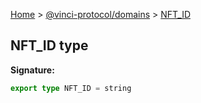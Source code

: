 [Home](./index.md) &gt; [@vinci-protocol/domains](./domains.md) &gt; [NFT_ID](./domains.nft_id.md)

## NFT_ID type

<b>Signature:</b>

```typescript
export type NFT_ID = string
```
